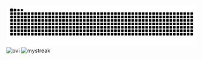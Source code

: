 <picture>
  <source media="(prefers-color-scheme: dark)" srcset="https://raw.githubusercontent.com/fengbanjiazhu/fengbanjiazhu/output/github-contribution-grid-snake-dark.svg">
  <source media="(prefers-color-scheme: light)" srcset="https://raw.githubusercontent.com/fengbanjiazhu/fengbanjiazhu/output/github-contribution-grid-snake.svg">
  <img alt="github contribution grid snake animation" src="https://raw.githubusercontent.com/fengbanjiazhu/fengbanjiazhu/output/github-contribution-grid-snake.svg">

  <img src="https://github-readme-stats.vercel.app/api/top-langs?username=fengbanjiazhu&show_icons=true&locale=en&layout=compact&theme=chartreuse-dark" alt="ovi" />

  <img src="https://github-readme-streak-stats.herokuapp.com/?user=fengbanjiazhu&theme=tokyonight" alt="mystreak"/>
</picture>
